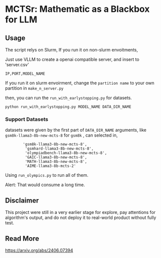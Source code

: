 # MCTSr: Mathematic as a Blackbox for LLM

## Usage

The script relys on Slurm, If you run it on non-slurm envoitments,

Just use VLLM to create a openai compatible server, and insert to 'server.csv'

```
IP,PORT,MODEL_NAME
```

If you run it on slurm envoirment, change the `partition name` to your own partition in `make_n_server.py`

then, you can run the `run_with_earlystopping.py` for datasets.

```
python run_with_earlystopping.py MODEL_NAME DATA_DIR_NAME
```

### Support Datasets

datasets were given by the first part of `DATA_DIR_NAME` arguments, like ` gsm8k-llama3-8b-new-mcts-8` for `gsm8k` , can selected in,

```
        'gsm8k-llama3-8b-new-mcts-8',
         'gsmhard-llama3-8b-new-mcts-8',
         'olympiadbench-llama3-8b-new-mcts-8',
         'GAIC-llama3-8b-new-mcts-8',
         'MATH-llama3-8b-new-mcts-8',
         'AIME-llama3-8b-mcts-2'
```

Using `run_olympics.py` to run all of them.

Alert: That would consume a long time.

## Disclaimer

This project were still in a very earlier stage for explore, pay attentions for algorithm's output, and do not deploy it to real-world product without fully test.

## Read More

https://arxiv.org/abs/2406.07394
